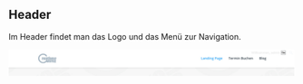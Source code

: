 ## Header

Im Header findet man das Logo und das Menü zur Navigation.

![image](./assets/header.jpg)
